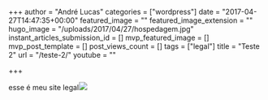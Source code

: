+++
author = "André Lucas"
categories = ["wordpress"]
date = "2017-04-27T14:47:35+00:00"
featured_image = ""
featured_image_extension = ""
hugo_image = "/uploads/2017/04/27/hospedagem.jpg"
instant_articles_submission_id = []
mvp_featured_image = []
mvp_post_template = []
post_views_count = []
tags = ["legal"]
title = "Teste 2"
url = "/teste-2/"
youtube = ""

+++


esse é meu site legal![](/uploads/2017/04/27/hospedagem.jpg)








